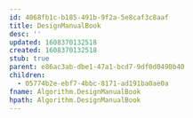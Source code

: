 ```yaml
---
id: 4068fb1c-b185-491b-9f2a-5e8caf3c8aaf
title: DesignManualBook
desc: ''
updated: 1608370132518
created: 1608370132518
stub: true
parent: e86ac3ab-dbe1-47a1-bcd7-9df0d0490b40
children:
  - 05774b2e-ebf7-4bbc-8171-ad191ba0ae0a
fname: Algorithm.DesignManualBook
hpath: Algorithm.DesignManualBook
---
```



